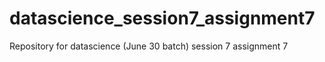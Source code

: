 # datascience_session7_assignment7
Repository for datascience (June 30 batch) session 7 assignment 7
